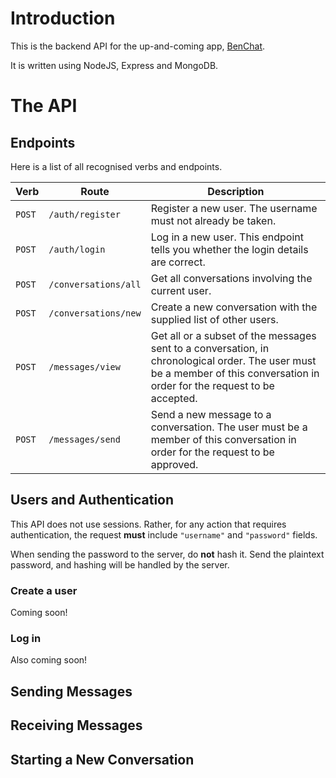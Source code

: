 # Introduction
This is the backend API for the up-and-coming app, [BenChat](https://github.com/bencole12345/BenChat).

It is written using NodeJS, Express and MongoDB.

# The API

## Endpoints
Here is a list of all recognised verbs and endpoints.

Verb | Route | Description
--- | --- | ---
`POST` | `/auth/register` | Register a new user. The username must not already be taken.
`POST` | `/auth/login` | Log in a new user. This endpoint tells you whether the login details are correct.
`POST`  | `/conversations/all` | Get all conversations involving the current user.
`POST` | `/conversations/new` | Create a new conversation with the supplied list of other users.
`POST`  | `/messages/view` | Get all or a subset of the messages sent to a conversation, in chronological order. The user must be a member of this conversation in order for the request to be accepted.
`POST` | `/messages/send` | Send a new message to a conversation. The user must be a member of this conversation in order for the request to be approved.

## Users and Authentication

This API does not use sessions. Rather, for any action that requires authentication, the request **must** include `"username"` and `"password"` fields.

When sending the password to the server, do **not** hash it. Send the plaintext password, and hashing will be handled by the server.

### Create a user
Coming soon!


### Log in
Also coming soon!

## Sending Messages

## Receiving Messages

## Starting a New Conversation